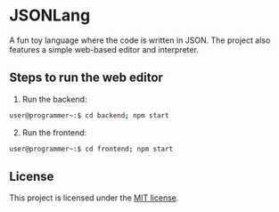 # JSONLang

A fun toy language where the code is written in JSON. The project also features a simple web-based editor and interpreter.

## Steps to run the web editor

1. Run the backend:

```bash
user@programmer~:$ cd backend; npm start
```

2. Run the frontend:

```bash
user@programmer~:$ cd frontend; npm start
```

## License

This project is licensed under the [MIT license](https://github.com/frankhart2018/json-lang/blob/master/LICENSE).